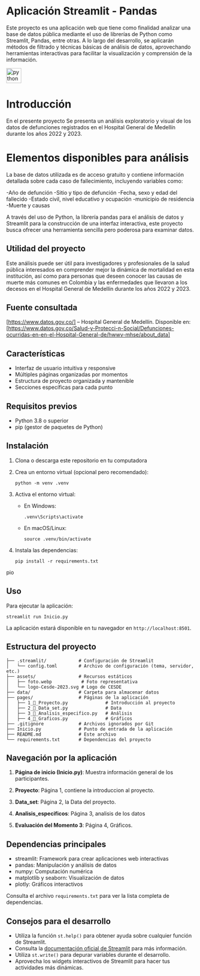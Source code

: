 # Aplicación Streamlit - Pandas

Este proyecto es una aplicación web que tiene como finalidad analizar una base de datos pública mediante el uso de librerías de Python como Streamlit, Pandas, entre otras. A lo largo del desarrollo, se aplicarán métodos de filtrado y técnicas básicas de análisis de datos, aprovechando herramientas interactivas para facilitar la visualización y comprensión de la información.

<div align="left">
  <img src="https://cdn.jsdelivr.net/gh/devicons/devicon/icons/python/python-original.svg" height="40" alt="python logo"  />
</div>

###

# Introducción

En el presente proyecto Se presenta un análisis exploratorio y visual de los datos de defunciones registrados en el Hospital General de Medellín durante los años 2022 y 2023.

# Elementos disponibles para análisis

La base de datos utilizada es de acceso gratuito y contiene información detallada sobre cada caso de fallecimiento, incluyendo variables como:

-Año de defunción
-Sitio y tipo de defunción
-Fecha, sexo y edad del fallecido
-Estado civil, nivel educativo y ocupación
-municipio de residencia
-Muerte y causas

A través del uso de Python, la librería pandas para el análisis de datos y Streamlit para la construcción de una interfaz interactiva, este proyecto busca ofrecer una herramienta sencilla pero poderosa para examinar datos.

## Utilidad del proyecto

Este análisis puede ser útil para investigadores y profesionales de la salud pública interesados en comprender mejor la dinámica de mortalidad en esta institución, así como para personas que deseen conocer las causas de muerte más comunes en Colombia y las enfermedades que llevaron a los decesos en el Hospital General de Medellín durante los años 2022 y 2023.

## Fuente consultada

[https://www.datos.gov.co/] – Hospital General de Medellín. Disponible en: [https://www.datos.gov.co/Salud-y-Protecci-n-Social/Defunciones-ocurridas-en-en-el-Hospital-General-de/hwwv-mhse/about_data]

## Características

- Interfaz de usuario intuitiva y responsive
- Múltiples páginas organizadas por momentos
- Estructura de proyecto organizada y mantenible
- Secciones específicas para cada punto

## Requisitos previos

- Python 3.8 o superior
- pip (gestor de paquetes de Python)

## Instalación

1. Clona o descarga este repositorio en tu computadora

2. Crea un entorno virtual (opcional pero recomendado):

   ```
   python -m venv .venv
   ```

3. Activa el entorno virtual:

   - En Windows:
     ```
     .venv\Scripts\activate
     ```
   - En macOS/Linux:
     ```
     source .venv/bin/activate
     ```

4. Instala las dependencias:
   ```
   pip install -r requirements.txt
   ```
pio 
## Uso

Para ejecutar la aplicación:

```
streamlit run Inicio.py
```

La aplicación estará disponible en tu navegador en `http://localhost:8501`.

## Estructura del proyecto

```
├── .streamlit/            # Configuración de Streamlit
│   └── config.toml        # Archivo de configuración (tema, servidor, etc.)
├── assets/                # Recursos estáticos
│   ├── foto.webp           # Foto representativa
│   └── logo-Cesde-2023.svg # Logo de CESDE
├── data/                  # Carpeta para almacenar datos
├── pages/                 # Páginas de la aplicación
│   ├── 1_📌_Proyecto.py              # Introducción al proyecto
│   ├── 2_📌_Data_set.py              # Data
│   ├── 3_📌_Analisis_especifico.py   # Análisis
│   ├── 4_📌_Graficos.py              # Gráficos
├── .gitignore             # Archivos ignorados por Git
├── Inicio.py              # Punto de entrada de la aplicación
├── README.md              # Este archivo
└── requirements.txt       # Dependencias del proyecto
```

## Navegación por la aplicación

1. **Página de inicio (Inicio.py)**: Muestra información general de los participantes.

2. **Proyecto**: Página 1, contiene la introduccion al proyecto.

3. **Data_set**: Página 2, la Data del proyecto.

4. **Analisis_especificos**: Página 3, analisis de los datos

5. **Evaluación del Momento 3**: Página 4, Gráficos.

## Dependencias principales

- streamlit: Framework para crear aplicaciones web interactivas
- pandas: Manipulación y análisis de datos
- numpy: Computación numérica
- matplotlib y seaborn: Visualización de datos
- plotly: Gráficos interactivos

Consulta el archivo `requirements.txt` para ver la lista completa de dependencias.

## Consejos para el desarrollo

- Utiliza la función `st.help()` para obtener ayuda sobre cualquier función de Streamlit.
- Consulta la [documentación oficial de Streamlit](https://docs.streamlit.io/) para más información.
- Utiliza `st.write()` para depurar variables durante el desarrollo.
- Aprovecha los widgets interactivos de Streamlit para hacer tus actividades más dinámicas.

